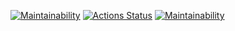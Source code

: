 [![Maintainability](https://api.codeclimate.com/v1/badges/fa4c87728e41cbc4baf6/maintainability)](https://codeclimate.com/github/sirflyingv/frontend-project-11/maintainability)
[![Actions Status](https://github.com/sirflyingv/frontend-project-11/workflows/hexlet-check/badge.svg)](https://github.com/sirflyingv/frontend-project-11/actions)
[![Maintainability](https://api.codeclimate.com/v1/badges/fa4c87728e41cbc4baf6/maintainability)](https://codeclimate.com/github/sirflyingv/frontend-project-11/maintainability)
